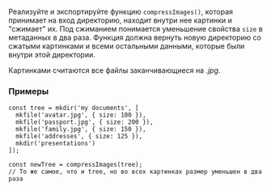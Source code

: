 Реализуйте и экспортируйте функцию `compressImages()`, которая принимает на вход директорию, находит внутри нее картинки и "сжимает" их. Под сжиманием понимается уменьшение свойства `size` в метаданных в два раза. Функция должна вернуть новую директорию со сжатыми картинками и всеми остальными данными, которые были внутри этой директории.

Картинками считаются все файлы заканчивающиеся на *.jpg*.

### Примеры

```
const tree = mkdir('my documents', [
  mkfile('avatar.jpg', { size: 100 }),
  mkfile('passport.jpg', { size: 200 }),
  mkfile('family.jpg', { size: 150 }),
  mkfile('addresses', { size: 125 }),
  mkdir('presentations')
]);

const newTree = compressImages(tree);
// То же самое, что и tree, но во всех картинках размер уменьшен в два раза
```